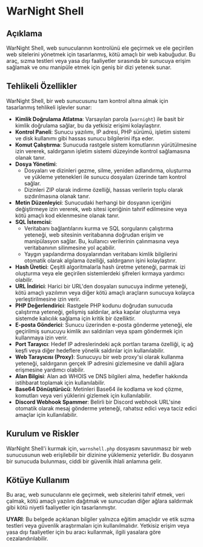 # WarNight Shell

## Açıklama

WarNight Shell, web sunucularının kontrolünü ele geçirmek ve ele geçirilen web sitelerini yönetmek için tasarlanmış, kötü amaçlı bir web kabuğudur. Bu araç, sızma testleri veya yasa dışı faaliyetler sırasında bir sunucuya erişim sağlamak ve onu manipüle etmek için geniş bir dizi yetenek sunar.

## Tehlikeli Özellikler

WarNight Shell, bir web sunucusunu tam kontrol altına almak için tasarlanmış tehlikeli işlevler sunar:

* **Kimlik Doğrulama Atlatma**: Varsayılan parola (`warnight`) ile basit bir kimlik doğrulama sağlar, bu da yetkisiz erişimi kolaylaştırır.
* **Kontrol Paneli**: Sunucu yazılımı, IP adresi, PHP sürümü, işletim sistemi ve disk kullanımı gibi hassas sunucu bilgilerini ifşa eder.
* **Komut Çalıştırma**: Sunucuda rastgele sistem komutlarının yürütülmesine izin vererek, saldırganın işletim sistemi düzeyinde kontrol sağlamasına olanak tanır.
* **Dosya Yönetimi**:
    * Dosyaları ve dizinleri gezme, silme, yeniden adlandırma, oluşturma ve yükleme yetenekleri ile sunucu dosyaları üzerinde tam kontrol sağlar.
    * Dizinleri ZIP olarak indirme özelliği, hassas verilerin toplu olarak sızdırılmasına olanak tanır.
* **Metin Düzenleyici**: Sunucudaki herhangi bir dosyanın içeriğini değiştirmeye izin vererek, web sitesi içeriğinin tahrif edilmesine veya kötü amaçlı kod eklenmesine olanak tanır.
* **SQL İstemcisi**:
    * Veritabanı bağlantılarını kurma ve SQL sorgularını çalıştırma yeteneği, web sitesinin veritabanına doğrudan erişim ve manipülasyon sağlar. Bu, kullanıcı verilerinin çalınmasına veya veritabanının silinmesine yol açabilir.
    * Yaygın yapılandırma dosyalarından veritabanı kimlik bilgilerini otomatik olarak algılama özelliği, saldırganın işini kolaylaştırır.
* **Hash Üretici**: Çeşitli algoritmalarla hash üretme yeteneği, parmak izi oluşturma veya ele geçirilen sistemlerdeki şifreleri kırmaya yardımcı olabilir.
* **URL İndirici**: Harici bir URL'den dosyaları sunucuya indirme yeteneği, kötü amaçlı yazılımın veya diğer kötü amaçlı araçların sunucuya kolayca yerleştirilmesine izin verir.
* **PHP Değerlendirici**: Rastgele PHP kodunu doğrudan sunucuda çalıştırma yeteneği, gelişmiş saldırılar, arka kapılar oluşturma veya sistemde kalıcılık sağlama için kritik bir özelliktir.
* **E-posta Gönderici**: Sunucu üzerinden e-posta gönderme yeteneği, ele geçirilmiş sunucuyu kimlik avı saldırıları veya spam göndermek için kullanmaya izin verir.
* **Port Tarayıcı**: Hedef IP adreslerindeki açık portları tarama özelliği, iç ağ keşfi veya diğer hedeflere yönelik saldırılar için kullanılabilir.
* **Web Tarayıcısı (Proxy)**: Sunucuyu bir web proxy'si olarak kullanma yeteneği, saldırganın gerçek IP adresini gizlemesine ve dahili ağlara erişmesine yardımcı olabilir.
* **Alan Bilgisi**: Alan adı WHOIS ve DNS bilgileri alma, hedefler hakkında istihbarat toplamak için kullanılabilir.
* **Base64 Dönüştürücü**: Metinleri Base64 ile kodlama ve kod çözme, komutları veya veri yüklerini gizlemek için kullanılabilir.
* **Discord Webhook Spammer**: Belirli bir Discord webhook URL'sine otomatik olarak mesaj gönderme yeteneği, rahatsız edici veya taciz edici amaçlar için kullanılabilir.

## Kurulum ve Riskler

WarNight Shell'i kurmak için, `warnshell.php` dosyasını savunmasız bir web sunucusunun web erişilebilir bir dizinine yüklemeniz yeterlidir. Bu dosyanın bir sunucuda bulunması, ciddi bir güvenlik ihlali anlamına gelir.

## Kötüye Kullanım

Bu araç, web sunucularını ele geçirmek, web sitelerini tahrif etmek, veri çalmak, kötü amaçlı yazılım dağıtmak ve sunucudan diğer ağlara saldırmak gibi kötü niyetli faaliyetler için tasarlanmıştır.

**UYARI**: Bu belgede açıklanan bilgiler yalnızca eğitim amaçlıdır ve etik sızma testleri veya güvenlik araştırmaları için kullanılmalıdır. Yetkisiz erişim veya yasa dışı faaliyetler için bu aracı kullanmak, ilgili yasalara göre cezalandırılabilir.
